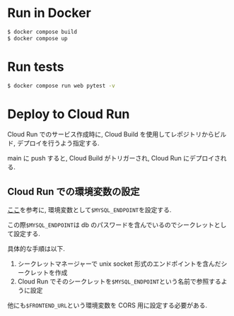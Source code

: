 # Run in Docker

```bash
$ docker compose build
$ docker compose up
```

# Run tests

```bash
$ docker compose run web pytest -v
```

# Deploy to Cloud Run

Cloud Run でのサービス作成時に, Cloud Build を使用してレポジトリからビルド, デプロイを行うよう指定する.

main に push すると, Cloud Build がトリガーされ, Cloud Run にデプロイされる.

## Cloud Run での環境変数の設定

[ここ](https://cloud.google.com/sql/docs/mysql/connect-run?authuser=1&hl=ja)を参考に, 環境変数として`$MYSQL_ENDPOINT`を設定する.

この際`$MYSQL_ENDPOINT`は db のパスワードを含んでいるのでシークレットとして設定する.

具体的な手順は以下.

1. シークレットマネージャーで unix socket 形式のエンドポイントを含んだシークレットを作成
2. Cloud Run でそのシークレットを`$MYSQL_ENDPOINT`という名前で参照するように設定

他にも`$FRONTEND_URL`という環境変数を CORS 用に設定する必要がある.
